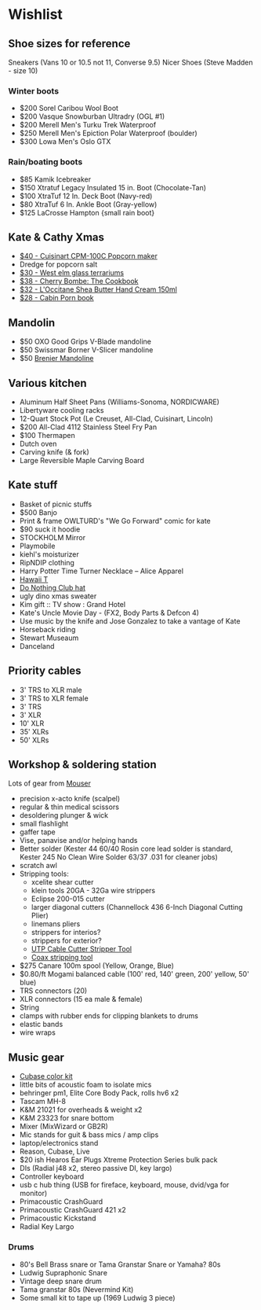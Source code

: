 # Wishlist

## Shoe sizes for reference

Sneakers (Vans 10 or 10.5 not 11, Converse 9.5)
Nicer Shoes (Steve Madden - size 10)

### Winter boots

- $200 Sorel Caribou Wool Boot
- $200 Vasque Snowburban Ultradry (OGL #1)
- $200 Merell Men's Turku Trek Waterproof
- $250 Merell Men's Epiction Polar Waterproof (boulder)
- $300 Lowa Men's Oslo GTX

### Rain/boating boots

- $85 Kamik Icebreaker
- $150 Xtratuf Legacy Insulated 15 in. Boot (Chocolate-Tan)
- $100 XtraTuf 12 In. Deck Boot (Navy-red)
- $80 XtraTuf 6 In. Ankle Boot (Gray-yellow)
- $125 LaCrosse Hampton {small rain boot}

## Kate & Cathy Xmas

- [$40 - Cuisinart CPM-100C Popcorn maker](https://www.amazon.ca/Cuisinart-CPM-100C-Easypop-Popcorn-Maker/dp/B008MH9TXW/)
- Dredge for popcorn salt
- [$30 - West elm glass terrariums](https://www.westelm.com/products/faceted-glass-terrariums-iridescent-d4902/)
- [$38 - Cherry Bombe: The Cookbook](https://www.amazon.ca/Cherry-Bombe-Cookbook-Kerry-Diamond/dp/055345952X/)
- [$32 - L'Occitane Shea Butter Hand Cream 150ml](https://ca.loccitane.com/large-shea-butter-hand-cream,19,1,1334,1159098.htm)
- [$28 - Cabin Porn book](https://www.amazon.ca/Cabin-Porn-Inspiration-Quiet-Somewhere/dp/0316378216/)

## Mandolin

- $50 OXO Good Grips V-Blade mandoline
- $50 Swissmar Borner V-Slicer mandoline
- $50 [Brenier Mandoline](https://www.amazon.ca/Benriner-Japanese-Mandolin-Vegetable-Cutter/dp/B000LCP6EW)

## Various kitchen

- Aluminum Half Sheet Pans (Williams-Sonoma, NORDICWARE)
- Libertyware cooling racks
- 12-Quart Stock Pot (Le Creuset, All-Clad, Cuisinart, Lincoln)
- $200 All-Clad 4112 Stainless Steel Fry Pan
- $100 Thermapen
- Dutch oven
- Carving knife (& fork)
- Large Reversible Maple Carving Board

## Kate stuff

- Basket of picnic stuffs
- $500 Banjo
- Print & frame OWLTURD's "We Go Forward" comic for kate
- $90 suck it hoodie
- STOCKHOLM Mirror
- Playmobile
- kiehl's moisturizer
- RipNDIP clothing
- Harry Potter Time Turner Necklace – Alice Apparel
- [Hawaii T](http://fresh-tops.com/hawaii-white-t-shirt/)
- [Do Nothing Club hat](http://fresh-tops.com/do-nothing-white-hat/)
- ugly dino xmas sweater
- Kim gift :: TV show : Grand Hotel
- Kate's Uncle Movie Day - (FX2, Body Parts & Defcon 4)
- Use music by the knife and Jose Gonzalez to take a vantage of Kate
- Horseback riding
- Stewart Museaum
- Danceland

## Priority cables

- 3' TRS to XLR male
- 3' TRS to XLR female
- 3' TRS
- 3' XLR
- 10' XLR
- 35' XLRs
- 50' XLRs

## Workshop & soldering station

Lots of gear from [Mouser](https://ca.mouser.com)

- precision x-acto knife (scalpel)
- regular & thin medical scissors
- desoldering plunger & wick
- small flashlight
- gaffer tape
- Vise, panavise and/or helping hands
- Better solder (Kester 44 60/40 Rosin core lead solder is standard, Kester 245 No Clean Wire Solder 63/37 .031 for cleaner jobs)
- scratch awl
- Stripping tools:
  - xcelite shear cutter
  - klein tools 20GA - 32Ga wire strippers
  - Eclipse 200-015 cutter
  - larger diagonal cutters (Channellock 436 6-Inch Diagonal Cutting Plier)
  - linemans pliers
  - strippers for interios?
  - strippers for exterior?
  - [UTP Cable Cutter Stripper Tool](https://www.amazon.ca/gp/product/B003OSRB5C/ref=s9_acsd_top_hd_bw_b7rdejb_c_x_w)
  - [Coax stripping tool](https://www.amazon.ca/gp/product/B00L316XTW/ref=s9_acsd_top_hd_bw_b7rdejb_c_x_w)
- $275 Canare 100m spool (Yellow, Orange, Blue)
- $0.80/ft Mogami balanced cable (100' red, 140' green, 200' yellow, 50' blue)
- TRS connectors (20)
- XLR connectors (15 ea male & female)
- String
- clamps with rubber ends for clipping blankets to drums
- elastic bands
- wire wraps

## Music gear

- [Cubase color kit](https://www.dawlab.net/color-pack-for-cubase-inc-maschine-colors/)
- little bits of acoustic foam to isolate mics 
- behringer pm1, Elite Core Body Pack, rolls hv6 x2
- Tascam MH-8
- K&M 21021 for overheads & weight x2
- K&M 23323 for snare bottom
- Mixer (MixWizard or GB2R)
- Mic stands for guit & bass mics / amp clips
- laptop/electronics stand
- Reason, Cubase, Live
- $20 ish Hearos Ear Plugs Xtreme Protection Series bulk pack
- DIs (Radial j48 x2, stereo passive DI, key largo)
- Controller keyboard
- usb c hub thing (USB for fireface, keyboard, mouse, dvid/vga for monitor)
- Primacoustic CrashGuard
- Primacoustic CrashGuard 421 x2
- Primacoustic Kickstand
- Radial Key Largo

### Drums

- 80's Bell Brass snare or Tama Granstar Snare or Yamaha? 80s
- Ludwig Supraphonic Snare
- Vintage deep snare drum
- Tama granstar 80s (Nevermind Kit)
- Some small kit to tape up (1969 Ludwig 3 piece)
